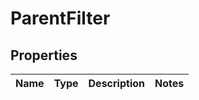 
# ParentFilter

## Properties
Name | Type | Description | Notes
------------ | ------------- | ------------- | -------------



